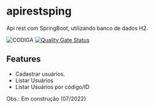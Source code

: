 # apirestsping
Api rest com SpringBoot, utilizando banco de dados H2.

![CODIGA](https://api.codiga.io/project/33899/score/svg)
[![Quality Gate Status](https://sonarcloud.io/api/project_badges/measure?project=PauloRobert_apirestspring&metric=alert_status)](https://sonarcloud.io/summary/new_code?id=PauloRobert_apirestspring)

## Features

- Cadastrar usuários.
- Listar Usuários
- Listar Usuários por código/ID

Obs.: Em construção (07/2022)